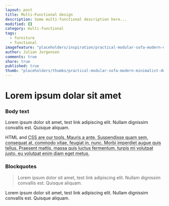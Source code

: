 ```yaml
---
layout: post
title: Multi-Functional design
description: Some multi-functional description here...
modified: {}
category: multi-functional
tags:
  - furniture
  - functional
imagefeature: "placeholders/inspiration/practical-modular-sofa-modern-minimalist-design.jpg"
author: Julian Jorgensen
comments: true
share: true
published: true
thumb: "placeholders/thumbs/practical-modular-sofa-modern-minimalist-design.jpg"
---
```


# Lorem ipsum dolar sit amet

### Body text

Lorem ipsum dolor sit amet, test link adipiscing elit. Nullam dignissim convallis est. Quisque aliquam.

HTML and <abbr title="cascading stylesheets">CSS<abbr> are our tools. Mauris a ante. Suspendisse quam sem, consequat at, commodo vitae, feugiat in, nunc. Morbi imperdiet augue quis tellus. Praesent mattis, massa quis luctus fermentum, turpis mi volutpat justo, eu volutpat enim diam eget metus.

### Blockquotes

> Lorem ipsum dolor sit amet, test link adipiscing elit. Nullam dignissim convallis est. Quisque aliquam.

Lorem ipsum dolor sit amet, test link adipiscing elit. Nullam dignissim convallis est. Quisque aliquam.
